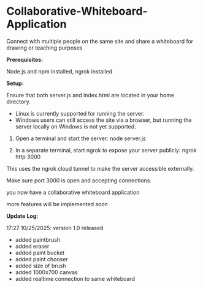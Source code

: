 # Collaborative-Whiteboard-Application
Connect with multiple people on the same site and share a whiteboard for drawing or teaching purposes


**Prerequisites:**

Node.js and npm installed,
ngrok installed

**Setup:**

Ensure that both server.js and index.html are located in your home directory.
- Linux is currently supported for running the server.
- Windows users can still access the site via a browser, but running the server locally on Windows is not yet supported.

1. Open a terminal and start the server: node server.js

2. In a separate terminal, start ngrok to expose your server publicly: ngrok http 3000

This uses the ngrok cloud tunnel to make the server accessible externally.

Make sure port 3000 is open and accepting connections.

you now have a collaborative whiteboard application


more features will be implemented soon


**Update Log:**


17:27 10/25/2025: version 1.0 released
- added paintbrush
- added eraser
- added paint bucket
- added paint chooser
- added size of brush
- added 1000x700 canvas
- added realtime connection to same whiteboard
